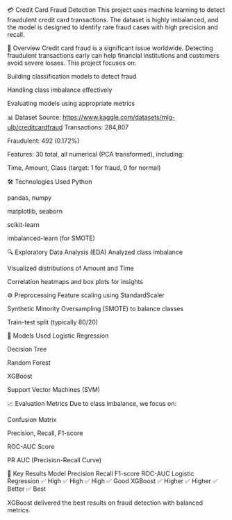 💳 Credit Card Fraud Detection
This project uses machine learning to detect fraudulent credit card transactions. The dataset is highly imbalanced, and the model is designed to identify rare fraud cases with high precision and recall.

📌 Overview
Credit card fraud is a significant issue worldwide. Detecting fraudulent transactions early can help financial institutions and customers avoid severe losses. This project focuses on:

Building classification models to detect fraud

Handling class imbalance effectively

Evaluating models using appropriate metrics

📊 Dataset
Source: https://www.kaggle.com/datasets/mlg-ulb/creditcardfraud
Transactions: 284,807

Fraudulent: 492 (0.172%)

Features: 30 total, all numerical (PCA transformed), including:

Time, Amount, Class (target: 1 for fraud, 0 for normal)

🛠️ Technologies Used
Python

pandas, numpy

matplotlib, seaborn

scikit-learn

imbalanced-learn (for SMOTE)

🔍 Exploratory Data Analysis (EDA)
Analyzed class imbalance

Visualized distributions of Amount and Time

Correlation heatmaps and box plots for insights

⚙️ Preprocessing
Feature scaling using StandardScaler

Synthetic Minority Oversampling (SMOTE) to balance classes

Train-test split (typically 80/20)

🤖 Models Used
Logistic Regression

Decision Tree

Random Forest

XGBoost

Support Vector Machines (SVM)

📈 Evaluation Metrics
Due to class imbalance, we focus on:

Confusion Matrix

Precision, Recall, F1-score

ROC-AUC Score

PR AUC (Precision-Recall Curve)

📌 Key Results
Model               	Precision	  Recall	  F1-score	  ROC-AUC
Logistic Regression	  ✅ High	   ✅ High	   ✅ High	  ✅ Good
XGBoost	              ✅ Higher	 ✅ Higher	 ✅ Better	✅ Best

XGBoost delivered the best results on fraud detection with balanced metrics.
